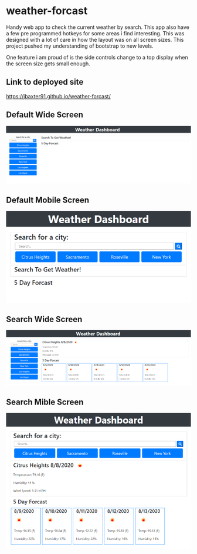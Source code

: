 # weather-forcast
Handy web app to check the current weather by search.  This app also have a few pre programmed hotkeys for some areas i find interesting.  This was designed with a lot of care in how the layout was on all screen sizes.  This project pushed my understanding of bootstrap to new levels.

One feature i am proud of is the side controls change to a top display when the screen size gets small enough.

## Link to deployed site
https://jbaxter91.github.io/weather-forcast/

## Default Wide Screen
![Default Wide](assets/images/weather-dashboard-default-wide-display.png)

## Default Mobile Screen
![Default mobile](assets/images/weather-dashboard-default-small-display.png)

## Search Wide Screen
![Search Wide](assets/images/weather-dashboard-search-wide-display.png)

## Search Mible Screen
![Search Mobile](assets/images/weather-dashboard-search-small-display.png)

